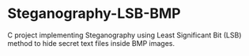 # Steganography-LSB-BMP
C project implementing Steganography using Least Significant Bit (LSB) method to hide secret text files inside BMP images.
